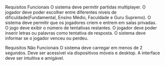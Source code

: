 Requisitos Funcionais
O sistema deve permitir partidas multiplayer.
O jogador deve poder escolher entre diferentes níveis de dificuldade(Fundamental, Ensino Médio, Faculdade e Guru Supremo).
O sistema deve permitir que os jogadores criem e entrem em salas privadas.
O jogo deve exibir o número de tentativas restantes.
O jogador deve poder inserir letras ou palavras como tentativa de resposta.
O sistema deve informar se o jogador venceu ou perdeu.

Requisitos Não Funcionais
O sistema deve carregar em menos de 2 segundos.
Deve ser acessível via dispositivos móveis e desktop.
A interface deve ser intuitiva e amigável.
